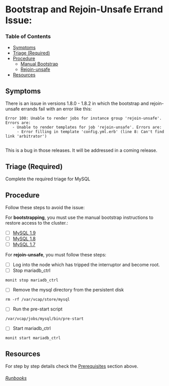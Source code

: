 # Bootstrap and Rejoin-Unsafe Errand Issue:

<!-- @TODO https://www.pivotaltracker.com/n/projects/1968443/stories/141294911 -->

### Table of Contents
- [Symptoms](#symptoms)
- [Triage (Required)](#triage)
- [Procedure](#procedure)
  - [Manual Bootstrap](#bootstrapping)
  - [Rejoin-unsafe](#rejoin-unsafe)
- [Resources](#resources)

## Symptoms
There is an issue in versions 1.8.0 - 1.8.2 in which the bootstrap and rejoin-unsafe errands fail with an error like this:
```
Error 100: Unable to render jobs for instance group 'rejoin-unsafe'. Errors are:
   - Unable to render templates for job 'rejoin-unsafe'. Errors are:
     - Error filling in template 'config.yml.erb' (line 8: Can't find link 'arbitrator')
     
```
This is a bug in those releases. It will be addressed in a coming release.

## Triage (Required)

 Complete the required triage for MySQL

## Procedure
 Follow these steps to avoid the issue:

For **bootstrapping**, you must use the manual bootstrap instructions to restore access to the cluster.:
  - [ ] [MySQL 1.9](http://docs.pivotal.io/p-mysql/1-9/bootstrapping.html#manual-bootstrap)
  - [ ] [MySQL 1.8](http://docs.pivotal.io/p-mysql/1-8/bootstrapping.html#manual-bootstrap)
  - [ ] [MySQL 1.7](http://docs.pivotal.io/p-mysql/1-7/bootstrapping.html#manual-bootstrap)

For **rejoin-unsafe**, you must follow these steps:
- [ ] Log into the node which has tripped the interruptor and become root.
- [ ] Stop mariadb_ctrl 
```
monit stop mariadb_ctrl
```
- [ ] Remove the mysql directory from the persistent disk
```
rm -rf /var/vcap/store/mysql
```
- [ ] Run the pre-start script
```
/var/vcap/jobs/mysql/bin/pre-start
```
- [ ] Start mariadb_ctrl
```
monit start mariadb_ctrl
```


 

## Resources
For step by step details check the [Prerequisites](#prerequisites) section above.

















###### [Runbooks](../Runbook.md)

